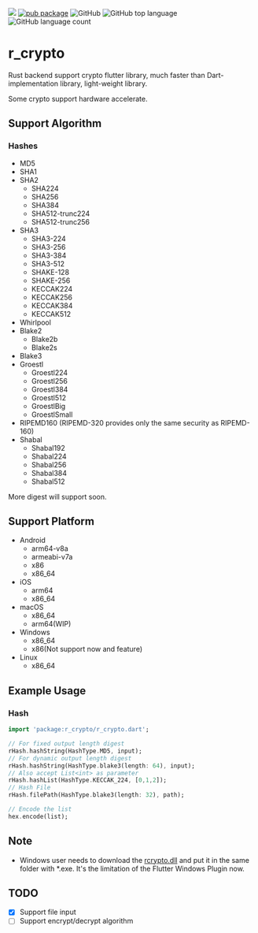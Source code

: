 ![](https://github.com/TinoGuo/r_crypto/workflows/CI%20check/badge.svg?branch=master)
[![pub package](https://img.shields.io/pub/v/r_crypto.svg)](https://pub.dartlang.org/packages/r_crypto)
![GitHub](https://img.shields.io/github/license/TinoGuo/r_crypto)
![GitHub top language](https://img.shields.io/github/languages/top/TinoGuo/r_crypto)
![GitHub language count](https://img.shields.io/github/languages/count/TinoGuo/r_crypto.svg)

# r_crypto

Rust backend support crypto flutter library, much faster than Dart-implementation library, light-weight library.

Some crypto support hardware accelerate.

## Support Algorithm

### Hashes

- MD5
- SHA1
- SHA2
    - SHA224
    - SHA256
    - SHA384
    - SHA512-trunc224
    - SHA512-trunc256
- SHA3
    - SHA3-224
    - SHA3-256
    - SHA3-384
    - SHA3-512
    - SHAKE-128
    - SHAKE-256
    - KECCAK224
    - KECCAK256
    - KECCAK384
    - KECCAK512
- Whirlpool
- Blake2
    - Blake2b
    - Blake2s
- Blake3
- Groestl
    - Groestl224
    - Groestl256
    - Groestl384
    - Groestl512
    - GroestlBig
    - GroestlSmall
- RIPEMD160 (RIPEMD-320 provides only the same security as RIPEMD-160)
- Shabal
    - Shabal192
    - Shabal224
    - Shabal256
    - Shabal384
    - Shabal512

More digest will support soon.

## Support Platform

- Android
    - arm64-v8a
    - armeabi-v7a
    - x86
    - x86_64
- iOS
    - arm64
    - x86_64
- macOS
    - x86_64
    - arm64(WIP)
- Windows
    - x86_64
    - x86(Not support now and feature)
- Linux
    - x86_64

## Example Usage

### Hash

```dart
import 'package:r_crypto/r_crypto.dart';

// For fixed output length digest
rHash.hashString(HashType.MD5, input);
// For dynamic output length digest
rHash.hashString(HashType.blake3(length: 64), input);
// Also accept List<int> as parameter
rHash.hashList(HashType.KECCAK_224, [0,1,2]);
// Hash File
rHash.filePath(HashType.blake3(length: 32), path);

// Encode the list
hex.encode(list);
```

## Note

- Windows user needs to download the [rcrypto.dll](https://github.com/TinoGuo/r_crypto/releases) and put it in the same folder with *.exe. It's the limitation of the Flutter Windows Plugin now.

## TODO
- [x] Support file input
- [ ] Support encrypt/decrypt algorithm
